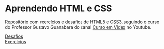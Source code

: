 # Aprendendo HTML e CSS

Repositório com exercícios e desafios de HTML5 e CSS3, seguindo o curso do Professor Gustavo Guanabara do canal <a href="https://www.youtube.com/@CursoemVideo">Curso em Video</a> no Youtube.

<a href="https://kryotsz.github.io/Exercicios_Curso_em_Video/HTML5_CSS3/Desafios">Desafios</a>
<br>
<a href="https://kryotsz.github.io/Exercicios_Curso_em_Video/HTML5_CSS3/Exercicios">Exercícios</a>